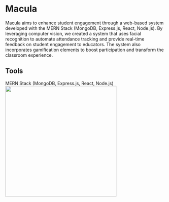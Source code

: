 <h1>Macula</h1>
Macula aims to enhance student engagement through a web-based system developed with the MERN Stack (MongoDB, Express.js, React, Node.js). By leveraging computer vision, we created a system that uses facial recognition to automate attendance tracking and provide real-time feedback on student engagement to educators. The system also incorporates gamification elements to boost participation and transform the classroom experience.
<h2>Tools</h2>
MERN Stack (MongoDB, Express.js, React, Node.js) 
<img src=https://media.licdn.com/dms/image/D4D22AQGXb0ac-GMVGQ/feedshare-shrink_1280/0/1716236864778?e=1719446400&v=beta&t=5HFcZ-SpUujYUx2DRvMy4yzsTvhC9-KJE4zuyC5TLcQ  width="350" >
